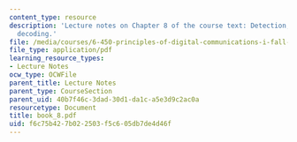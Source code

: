 ```yaml
---
content_type: resource
description: 'Lecture notes on Chapter 8 of the course text: Detection, coding, and
  decoding.'
file: /media/courses/6-450-principles-of-digital-communications-i-fall-2006/f6c75b427b022503f5c605db7de4d46f_book_8.pdf
file_type: application/pdf
learning_resource_types:
- Lecture Notes
ocw_type: OCWFile
parent_title: Lecture Notes
parent_type: CourseSection
parent_uid: 40b7f46c-3dad-30d1-da1c-a5e3d9c2ac0a
resourcetype: Document
title: book_8.pdf
uid: f6c75b42-7b02-2503-f5c6-05db7de4d46f
---
```

